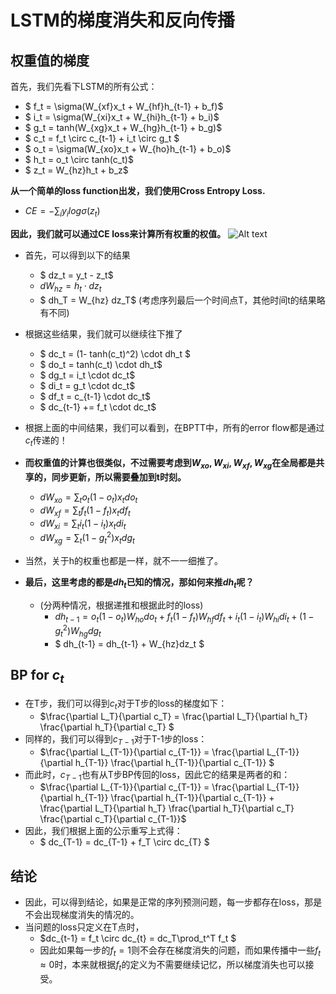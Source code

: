 # LSTM的梯度消失和反向传播

## 权重值的梯度
首先，我们先看下LSTM的所有公式：

- $ f_t = \sigma(W_{xf}x_t + W_{hf}h_{t-1} + b_f)$
- $ i_t = \sigma(W_{xi}x_t + W_{hi}h_{t-1} + b_i)$
- $ g_t = tanh(W_{xg}x_t + W_{hg}h_{t-1} + b_g)$
- $ c_t = f_t \circ c_{t-1} + i_t \circ g_t $
- $ o_t = \sigma(W_{xo}x_t + W_{ho}h_{t-1} + b_o)$
- $ h_t = o_t \circ tanh(c_t)$
- $ z_t = W_{hz}h_t + b_z$

**从一个简单的loss function出发，我们使用Cross Entropy Loss.**

- $CE = -\sum_i y_i log \sigma(z_t)$

**因此，我们就可以通过CE loss来计算所有权重的权值。**
![Alt text](./1533748865175.png)
- 首先，可以得到以下的结果
	- $ dz_t = y_t - z_t$
	- $dW_{hz} = h_t \cdot dz_t$
	- $ dh_T = W_{hz} dz_T$ (考虑序列最后一个时间点T，其他时间t的结果略有不同)
- 根据这些结果，我们就可以继续往下推了
	- $ dc_t = (1- tanh(c_t)^2) \cdot dh_t $
	- $ do_t = tanh(c_t) \cdot dh_t$
	- $ dg_t = i_t \cdot dc_t$
	- $ di_t = g_t \cdot dc_t$
	- $ df_t = c_{t-1} \cdot dc_t$
	- $ dc_{t-1} += f_t \cdot dc_t$

- 根据上面的中间结果，我们可以看到，在BPTT中，所有的error flow都是通过$c_t$传递的！
- **而权重值的计算也很类似，不过需要考虑到$W_{xo}, W_{xi}, W_{xf}, W_{xg}$在全局都是共享的，同步更新，所以需要叠加到t时刻。**
	- $dW_{xo} = \sum_t o_t  (1-o_t) x_tdo_t$
	- $dW_{xf} = \sum_t f_t  (1-f_t) x_tdf_t$
	- $dW_{xi} = \sum_t i_t  (1-i_t) x_tdi_t$
	- $dW_{xg} = \sum_t (1-g_t^2) x_tdg_t$

- 当然，关于h的权重也都是一样，就不一一细推了。
- **最后，这里考虑的都是$dh_t$已知的情况，那如何来推$dh_t$呢？**
	- (分两种情况，根据递推和根据此时的loss)
		- $dh_{t-1} = o_t (1-o_t)W_{ho}do_t + f_t(1-f_t)W_{hf}df_t + i_t(1-i_t)W_{hi}di_t + (1-g_t^2)W_{hg}dg_t$
		- $ dh_{t-1} = dh_{t-1} + W_{hz}dz_t $

## BP for $c_t$

- 在T步，我们可以得到$c_t$对于T步的loss的梯度如下：
	- $\frac{\partial L_T}{\partial c_T} = \frac{\partial L_T}{\partial h_T} \frac{\partial h_T}{\partial c_T} $
- 同样的，我们可以得到$c_{T-1}$对于T-1步的loss：
	- $\frac{\partial L_{T-1}}{\partial c_{T-1}} = \frac{\partial L_{T-1}}{\partial h_{T-1}} \frac{\partial h_{T-1}}{\partial c_{T-1}} $
- 而此时，$c_{T-1}$也有从T步BP传回的loss，因此它的结果是两者的和：
	- $\frac{\partial L_{T-1}}{\partial c_{T-1}} =  \frac{\partial L_{T-1}}{\partial h_{T-1}} \frac{\partial h_{T-1}}{\partial c_{T-1}}  + \frac{\partial L_T}{\partial h_T} \frac{\partial h_T}{\partial c_T}  \frac{\partial c_T}{\partial c_{T-1}}$
- 因此，我们根据上面的公示重写上式得：
	- $ dc_{T-1} = dc_{T-1} + f_T \circ dc_{T} $

## 结论
- 因此，可以得到结论，如果是正常的序列预测问题，每一步都存在loss，那是不会出现梯度消失的情况的。
- 当问题的loss只定义在T点时，
	- $dc_{t-1} = f_t \circ dc_{t} = dc_T\prod_t^T f_t $
	- 因此如果每一步的$f_t=1$则不会存在梯度消失的问题，而如果传播中一些$f_t \approx 0$时，本来就根据$f_t$的定义为不需要继续记忆，所以梯度消失也可以接受。
